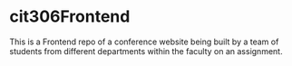 # cit306Frontend
This is a Frontend repo of a conference website being built by a team of students from different departments within the faculty on an assignment.
